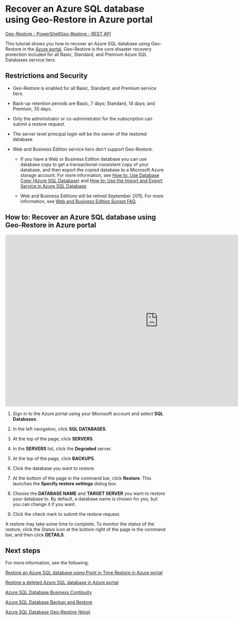 <properties 
   pageTitle="Recover an Azure SQL database using Geo-Restore in Azure portal" 
   description="Geo-Restore, Microsoft Azure SQL Database, restore database, recover database, Azure Management Portal, Azure portal" 
   services="sql-database" 
   documentationCenter="" 
   authors="elfisher" 
   manager="jeffreyg" 
   editor="v-romcal"/>

<tags
   ms.service="sql-database"
   ms.devlang="NA"
   ms.topic="article"
   ms.tgt_pltfrm="NA"
   ms.workload="storage-backup-recovery" 
   ms.date="02/24/2015"
   ms.author="elfish; v-romcal"/>

# Recover an Azure SQL database using Geo-Restore in Azure portal  

<div class="dev-center-tutorial-selector sublanding"><a href="/en-us/documentation/articles/sql-database-geo-restore-tutorial-powershell/" title="Geo-Restore - PowerShell">Geo-Restore - PowerShell</a><a href="/en-us/documentation/articles/sql-database-geo-restore-tutorial-rest/" title="Geo-Restore - REST API">Geo-Restore - REST API</a></div>

This tutorial shows you how to recover an Azure SQL database using Geo-Restore in the [Azure portal](https://login.microsoftonline.com/microsoft.onmicrosoft.com/oauth2/authorize?response_type=code+id_token&redirect_uri=https%3a%2f%2fmanage.windowsazure.com%2fmicrosoft.onmicrosoft.com&client_id=00000013-0000-0000-c000-000000000000&resource=https%3a%2f%2fmanagement.core.windows.net%2f&scope=user_impersonation+openid&nonce=22afb166-50d7-4dc6-baff-409a84b46d0f&domain_hint=microsoft.onmicrosoft.com&site_id=500879&response_mode=query). Geo-Restore is the core disaster recovery protection included for all Basic, Standard, and Premium Azure SQL Databases service tiers.

## Restrictions and Security

* Geo-Restore is enabled for all Basic, Standard, and Premium service tiers.

* Back-up retention periods are Basic, 7 days; Standard, 14 days; and Premium, 35 days.

* Only the administrator or co-administrator for the subscription can submit a restore request.

* The server level principal login will be the owner of the restored database.

* Web and Business Edition service tiers don't support Geo-Restore.
 
	* If you have a Web or Business Edition database you can use database copy to get a transactional-consistent copy of your database, and then export the copied database to a Microsoft Azure storage account. For more information, see [How to: Use Database Copy (Azure SQL Database)](http://msdn.microsoft.com/en-us/library/azure/ff951631.aspx) and [How to: Use the Import and Export Service in Azure SQL Database](http://msdn.microsoft.com/en-us/library/azure/hh335292.aspx).

	* Web and Business Editions will be retired September 2015. For more information, see [Web and Business Edition Sunset FAQ](http://msdn.microsoft.com/en-us/library/azure/dn741330.aspx).

## How to: Recover an Azure SQL database using Geo-Restore in Azure portal

<iframe src="http://channel9.msdn.com/Blogs/Windows-Azure/Restore-a-SQL-Database-Using-Geo-Restore/player" width="960" height="540" allowFullScreen frameBorder="0"></iframe>

1. Sign in to the Azure portal using your Microsoft account and select **SQL Databases**.

2. In the left navigation, click **SQL DATABASES**.

3. At the top of the page, click **SERVERS**.

4. In the **SERVERS** list, click the **Degraded** server.

4. At the top of the page, click **BACKUPS**.

5. Click the database you want to restore.

6. At the bottom of the page in the command bar, click **Restore**. This launches the **Specify restore settings** dialog box. 

7. Choose the **DATABASE NAME** and **TARGET SERVER** you want to restore your database to. By default, a database name is chosen for you, but you can change it if you want.   

9. Click the check mark to submit the restore request.

A restore may take some time to complete. To monitor the status of the restore, click the Status icon at the bottom right of the page in the command bar, and then click **DETAILS**.

## Next steps

For more information, see the following: 

[Restore an Azure SQL database using Point in Time Restore in Azure portal](http://www.azure.microsoft.com/en-us/documentation/articles/sql-database-point-in-time-restore-tutorial-portal)

[Restore a deleted Azure SQL database in Azure portal](http://www.azure.microsoft.com/en-us/documentation/articles/sql-database-restore-deleted-database-tutorial-portal)

[Azure SQL Database Business Continuity](http://msdn.microsoft.com/en-us/library/azure/hh852669.aspx)

[Azure SQL Database Backup and Restore](http://msdn.microsoft.com/en-us/library/azure/jj650016.aspx)

[Azure SQL Database Geo-Restore (blog)](http://azure.microsoft.com/blog/2014/09/13/azure-sql-database-geo-restore/)